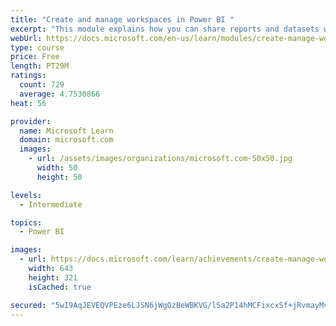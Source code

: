 ```yaml
---
title: "Create and manage workspaces in Power BI "
excerpt: "This module explains how you can share reports and datasets with your users and how to create a deployment strategy that makes sense for you and your organization. Furthermore, you will learn about data lineage in Microsoft Power BI."
webUrl: https://docs.microsoft.com/en-us/learn/modules/create-manage-workspaces-power-bi/
type: course
price: Free
length: PT29M
ratings:
  count: 729
  average: 4.7530866
heat: 56

provider:
  name: Microsoft Learn
  domain: microsoft.com
  images:
    - url: /assets/images/organizations/microsoft.com-50x50.jpg
      width: 50
      height: 50

levels:
  - Intermediate

topics:
  - Power BI

images:
  - url: https://docs.microsoft.com/learn/achievements/create-manage-workspaces-power-bi-social.png
    width: 643
    height: 321
    isCached: true

secured: "5wI9AqJEVEQVPEze6LJSN6jWgOzBeWBKVG/lSa2P14hMCFixcxSf+jRvmayMvELWLTSqUh9ubJnZoHejibpPvrpQLVLgvnJXvdabyjNIX+kQlyVmjIUbpeKJECfoEQffeFxfUkyAGg/GzaYjS0JIiEavI2DksmVTai/K9Y8qiq9gQ1VDdiTKIRAJ6GtIR/qMvkRIoBhJ22383ZX2Jl4GXCukbDPmM1CITqSncvloI9H13Wcljjc4H3ptF1yDCzdqPQSYa8fzre6rLMmS/smgJYmPruEPy+j/DG+hJA1AvRZg1a+hqp6+BAPmLDvzTBV1C9kANaJSj42VNizIexHIyPYXsqZ5ps7/lsj7LMWzKAiGLICKD7lbqCjynZ3ZjLO1t9YI83iWLbHqmI5UivptzoTcoCQzx+ZdEFqQmYAo2dU=;COtavJRjgTYA4fGe8RpiAg=="
---
```


